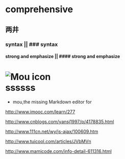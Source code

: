 # comprehensive
## 两井
### syntax || ### syntax
#### strong and emphasize || #### strong and emphasize  
![Mou icon](http://mouapp.com/Mou_128.png)  
ssssss
====

* mou,the missing Markdown editor for  

http://www.imooc.com/learn/277  

http://www.cnblogs.com/yansj1997/p/4178835.html  

http://www.111cn.net/wy/js-ajax/100609.htm  

http://www.tuicool.com/articles/JVbMVn  

http://www.mamicode.com/info-detail-611316.html  
